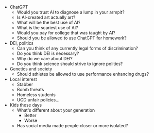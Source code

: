 - ChatGPT
	- Would you trust AI to diagnose a lump in your armpit?
	- Is AI-created art actually art?
	- What will be the best use of AI?
	- What is the scariest use of AI?
	- Would you pay for college that was taught by AI?
	- Should you be allowed to use ChatGPT for homework?
- DEI, politics
	- Can you think of any currently legal forms of discrimination?
	- Do you think DEI is necessary?
	- Why do we care about DEI?
	- Do you think science should strive to ignore politics?
- Genetics and society
	- Should athletes be allowed to use performance enhancing drugs?
- Local interest
	- Stabber
	- Bomb threats
	- Homeless students
	- UCD unfair policies...
- Kids these days
	- What's different about your generation
		- Better
		- Worse
	- Has social media made people closer or more isolated?
